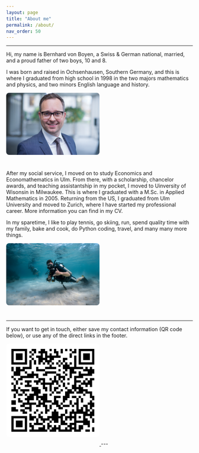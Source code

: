 ```yaml
---
layout: page
title: "About me"
permalink: /about/
nav_order: 50
---
```


---

Hi, my name is Bernhard von Boyen, a Swiss & German national, married, 
and a proud father of two boys, 10 and 8.

I was born and raised in Ochsenhausen, Southern Germany, and this is where I 
graduated from high school in 1998 in the two majors mathematics and physics, 
and two minors English language and history.

 <img src="/assets/img/portrait1.jpg" alt="Portrait" style="width:50%;border-radius:8px;margin-bottom:1.5rem;">

After my social service, I moved on to study Economics and Economathematics in Ulm.
From there, with a scholarship, chancelor awards, and teaching assistantship in my pocket,
I moved to Uinversity of Wisonsin in Milwaukee. This is where I graduated with 
a M.Sc. in Applied Mathematics in 2005. Returning from the US, I graduated 
from Ulm University and moved to Zurich, where I have started my professional career.
More information you can find in my CV.

In my sparetime, I like to play tennis, go skiing, run, spend quality time with 
my family, bake and cook, do Python coding, travel, and many many more things.

 <img src="/assets/img/diving1.jpg" alt="Diving" style="width:50%;border-radius:8px;margin-bottom:1.5rem;">

---
If you want to get in touch, either save my contact information (QR code below), 
or use any of the direct links in the footer.

<a href= https://hihello.com/p/ce28b146-7cf6-446b-ad86-55354a5cf473> 
    <img src="/assets/img/QR_code.png" alt="Contact information" style="width:50%;border-radius:8px;margin-bottom:1.5rem;">
</a>
---